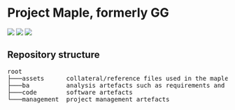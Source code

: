 # Project Maple, formerly GG
<img src="https://img.shields.io/badge/version-0.01-yellow.svg"> <img src="https://img.shields.io/badge/mapbox-4.21-blue.svg"> <img src="https://img.shields.io/badge/mapbox%20services-1.3.1-blue.svg">
## Repository structure
<pre>
root
├───assets      collateral/reference files used in the maple builds
├───ba          analysis artefacts such as requirements and models
├───code        software artefacts
└───management  project management artefacts
</pre>
